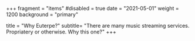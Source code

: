 +++
fragment = "items"
#disabled = true
date = "2021-05-01"
weight = 1200
background = "primary"

title = "Why Euterpe?"
subtitle= "There are many music streaming services. Propriatery or otherwise. Why this one?"
+++
